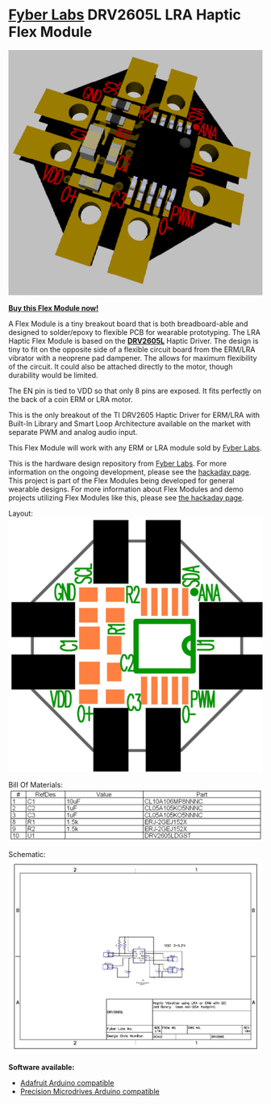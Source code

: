 [Fyber Labs](https://www.fyberlabs.com) DRV2605L LRA Haptic Flex Module
========

![3D model](pictures/LRAHaptic.png)

[**Buy this Flex Module now!**](https://www.tindie.com/products/Fyberlabs/lra-haptic-flex-module/)

A Flex Module is a tiny breakout board that is both breadboard-able and designed to solder/epoxy to flexible PCB for wearable prototyping.  The LRA Haptic Flex Module is based on the [**DRV2605L**](http://www.ti.com/product/DRV2605L) Haptic Driver.  The design is tiny to fit on the opposite side of a flexible circuit board from the ERM/LRA vibrator with a neoprene pad dampener.  The allows for maximum flexibility of the circuit.  It could also be attached directly to the motor, though durability would be limited.

The EN pin is tied to VDD so that only 8 pins are exposed. It fits perfectly on the back of a coin ERM or LRA motor.

This is the only breakout of the TI DRV2605 Haptic Driver for ERM/LRA with Built-In Library and Smart Loop Architecture available on the market with separate PWM and analog audio input.

This Flex Module will work with any ERM or LRA module sold by [Fyber Labs](https://www.fyberlabs.com).

This is the hardware design repository from [Fyber Labs](https://www.fyberlabs.com).  For more information on
the ongoing development, please see the
[hackaday page](http://hackaday.io/project/2755-drv2605l-lra-driver-flex-module).
This project is part of the Flex Modules being developed
for general wearable designs.  For more information about Flex Modules and demo projects utilizing
Flex Modules like this, please see [the hackaday page](https://hackaday.io/project/2236-flex-modules).

Layout:
![Layout](documents/com.jpg)

Bill Of Materials:
![BOM](documents/BOM.jpg)

Schematic:
![Schematic](documents/schematic.jpg)

**Software available:**

- [Adafruit Arduino compatible](https://github.com/adafruit/Adafruit_DRV2605_Library)
- [Precision Microdrives Arduino compatible](http://www.precisionmicrodrives.com/haptics-haptic-feedback-vibration-alerting/haptic-feedback-evaluation-kit/code-and-arduino-sketches)
